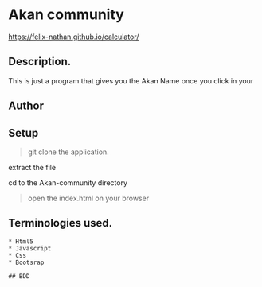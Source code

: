 # Akan  community
https://felix-nathan.github.io/calculator/

## Description.
This is just a program that gives you the Akan Name once you click in your 



## Author
>

## Setup
>git clone the application.

extract the file

cd to the Akan-community directory

>open the index.html on your browser

## Terminologies used.
    * Html5
    * Javascript
    * Css
    * Bootsrap

    ## BDD
 
